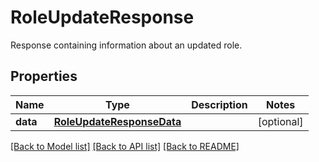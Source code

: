 # RoleUpdateResponse

Response containing information about an updated role.
## Properties
Name | Type | Description | Notes
------------ | ------------- | ------------- | -------------
**data** | [**RoleUpdateResponseData**](RoleUpdateResponseData.md) |  | [optional] 

[[Back to Model list]](README.md#documentation-for-models) [[Back to API list]](README.md#documentation-for-api-endpoints) [[Back to README]](README.md)



